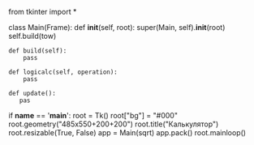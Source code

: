 from tkinter import *


class Main(Frame):
    def __init__(self, root):
        super(Main, self).__init__(root)
        self.build(tow)

    def build(self):
        pass
 
    def logicalc(self, operation):
        pass

    def update():
       pas


if __name__ == '__main__':
    root = Tk()
    root["bg"] = "#000"
    root.geometry("485x550+200+200")
    root.title("Калькулятор")
    root.resizable(True, False)
    app = Main(sqrt)
    app.pack()
    root.mainloop()
